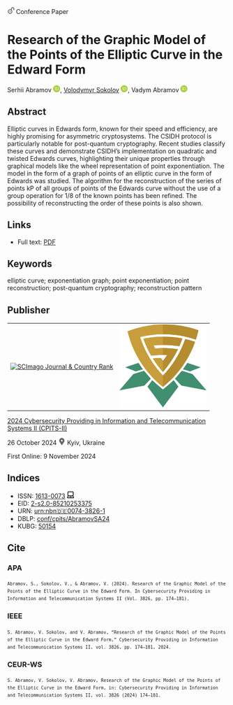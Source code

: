 <img src="/icons/unlock.svg" width="16" height="16"> Conference Paper

# Research of the Graphic Model of the Points of the Elliptic Curve in the Edward Form

Serhii Abramov <a href="https://orcid.org/0000-0002-5145-2782" target="_blank"><img src="/icons/orcid.svg" width="16" height="16"></a>,
<a href="/">Volodymyr Sokolov</a> <a href="https://orcid.org/0000-0002-9349-7946" target="_blank"><img src="/icons/orcid.svg" width="16" height="16"></a>,
Vadym Abramov <a href="https://orcid.org/0000-0002-8026-1475" target="_blank"><img src="/icons/orcid.svg" width="16" height="16"></a>

## Abstract

Elliptic curves in Edwards form, known for their speed and efficiency, are highly promising for asymmetric cryptosystems. The CSIDH protocol is particularly notable for post-quantum cryptography. Recent studies classify these curves and demonstrate CSIDH’s implementation on quadratic and twisted Edwards curves, highlighting their unique properties through graphical models like the wheel representation of point exponentiation. The model in the form of a graph of points of an elliptic curve in the form of Edwards was studied. The algorithm for the reconstruction of the series of points kP of all groups of points of the Edwards curve without the use of a group operation for 1/8 of the known points has been refined. The possibility of reconstructing the order of these points is also shown.

## Links

* Full text: [PDF](https://ceur-ws.org/Vol-3826/short4.pdf)

## Keywords

elliptic curve; exponentiation graph; point exponentiation; point reconstruction; post-quantum cryptography; reconstruction pattern

## Publisher

<table>
<tr>
<td>
<a href="https://www.scimagojr.com/journalsearch.php?q=21100218356&amp;tip=sid&amp;exact=no" title="SCImago Journal &amp; Country Rank"><img border="0" src="https://corsproxy.io/?https://www.scimagojr.com/journal_img.php?id=21100218356" alt="SCImago Journal &amp; Country Rank"  /></a>
</td>
<td style="text-align: left;">
<a href="https://cpits.kubg.edu.ua/"><img src="/icons/cpits.svg" width="200"></a>
</td>
</tr>
</table>

[2024 Cybersecurity Providing in Information and Telecommunication Systems II (CPITS-II)](https://ceur-ws.org/Vol-3826/)

26 October 2024 <img src="/icons/location-pin.svg" width="16" height="16"> Kyiv, Ukraine

First Online: 9 November 2024

## Indices

* ISSN: [1613-0073](https://portal.issn.org/resource/ISSN/1613-0073) <img src="/icons/online.svg" width="16" height="16">
* EID: [2-s2.0-85210253375](http://www.scopus.com/record/display.url?origin=inward&eid=2-s2.0-85210253375)
* URN: [urn:nbn:de:0074-3826-1](https://nbn-resolving.org/xml/urn:nbn:de:0074-3826-1)
* DBLP: [conf/cpits/AbramovSA24](https://dblp.org/rec/conf/cpits/AbramovSA24)
* KUBG: [50154](http://elibrary.kubg.edu.ua/id/eprint/50154/)

## Cite

### APA

<small>`Abramov, S., Sokolov, V., & Abramov, V. (2024). Research of the Graphic Model of the Points of the Elliptic Curve in the Edward Form. In Cybersecurity Providing in Information and Telecommunication Systems II (Vol. 3826, pp. 174–181).`</small>

### IEEE

<small>`S. Abramov, V. Sokolov, and V. Abramov, “Research of the Graphic Model of the Points of the Elliptic Curve in the Edward Form,” Cybersecurity Providing in Information and Telecommunication Systems II, vol. 3826, pp. 174–181, 2024.`</small>

### CEUR-WS

<small>`S. Abramov, V. Sokolov, V. Abramov, Research of the Graphic Model of the Points of the Elliptic Curve in the Edward Form, in: Cybersecurity Providing in Information and Telecommunication Systems II, vol. 3826 (2024) 174–181.`</small>